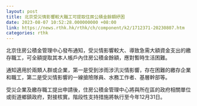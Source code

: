 ```yaml
---
layout: post
title: 北京受災情影響較大職工可提取住房公積金餘額紓困
date: 2023-08-07 10:52:28.000000000 +08:00
link: https://news.rthk.hk/rthk/ch/component/k2/1712371-20230807.htm
categories: rthk
---
```


北京住房公積金管理中心發布通知，受災情影響較大、導致急需大額資金支出的繳存職工，可全額提取其本人帳戶內住房公積金餘額，應對暫時生活困難。

通知適用於兩類人群或企業，第一是受到涉雨涉汛災情影響，存在困難的繳存企業和職工，第二是受災情影響的一線搶險隊員、水務工作者、基層幹部等。

受災企業及繳存職工提出申請後，住房公積金管理中心將與所在區的政府相關單位或街道鄉鎮政府，對接核實。階段性支持措施將執行至今年12月31日。
